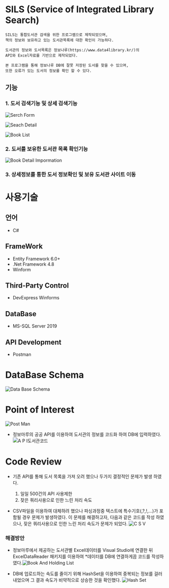 # SILS (Service of Integrated Library Search)
	SILS는 통합도서관 검색을 위한 프로그램으로 제작되었으며, 
	책의 정보와 보유하고 있는 도서관목록에 대한 확인이 가능하다.

	도서관의 정보와 도서목록은 정보나루(https://www.data4library.kr/)의 
	API와 Excel자료를 기반으로 제작되었다.

	본 프로그램을 통해 정보나루 DB에 잘못 저장된 도서를 찾을 수 있으며,
	또한 오류가 있는 도서의 정보를 확인 할 수 있다.

## 기능
  ### 1. 도서 검색기능 및 상세 검색기능
  
![Serch Form](SerchForm.png)

![Seach Detail](SeachDetail.png)

![Book List](BookList.png)
  ### 2. 도서를 보유한 도서관 목록 확인기능

![Book Detail Impormation](BookDetailImpormation.png)
  ### 3. 상세정보를 통한 도서 정보확인 및 보유 도서관 사이트 이동

	



# 사용기술

## 언어

* C#

## FrameWork

* Entity Framework 6.0+
* .Net Framework 4.8
* Winform

## Third-Party Control

* DevExpress Winforms

## DataBase

* MS-SQL Server 2019

## API Development

* Postman

# DataBase Schema
![Data Base Schema](DataBaseSchema.png)



# Point of Interest

![Post Man](PostMan.png)
* 정보마루의 공공 API를 이용하여 도서관의 정보를 코드화 하여 DB에 입력하였다.
![A P I도서관코드](API도서관코드.png)



# Code Review

* 기존 API를 통해 도서 목록을 가져 오려 했으나 두가지 결정적인 문제가 발생 하였다.
  1. 일일 500건의 API 사용제한
  2. 잦은 쿼리사용으로 인한 느린 처리 속도     
  

* CSV파일을 이용하여 대체하려 했으나 파싱과정중 텍스트에 특수기호(,?,!,...)가 포함될 경우 문제가 발생하였다.
이 문제를 해결하고자, 다음과 같은 코드를 작성 하였으나, 잦은 쿼리사용으로 인한 느린 처리 속도가 문제가 되었다. 
![C S V](CSV.png)  

### 해결방안
 * 정보마루에서 제공하는 도서관별 Excel데이터를 Visual Studio에 연결한 뒤 ExcelDataReader 패키지를 이용하여 
 *데이터를 DB에 연결하게끔 코드를 작성하였다.![Book And Holding List](BookAndHoldingList.png)

* DB에 업로드하는 속도를 줄이기 위해 HashSet을 이용하여 중복되는 정보를 걸러내었으며 그 결과 속도가 비약적으로 상승한 것을 확인했다.
![Hash Set](HashSet.png)





